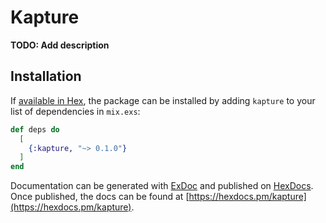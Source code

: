 # Kapture

**TODO: Add description**

## Installation

If [available in Hex](https://hex.pm/docs/publish), the package can be installed
by adding `kapture` to your list of dependencies in `mix.exs`:

```elixir
def deps do
  [
    {:kapture, "~> 0.1.0"}
  ]
end
```

Documentation can be generated with [ExDoc](https://github.com/elixir-lang/ex_doc)
and published on [HexDocs](https://hexdocs.pm). Once published, the docs can
be found at [https://hexdocs.pm/kapture](https://hexdocs.pm/kapture).

